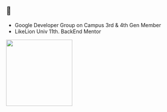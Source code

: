 ## 👾

- Google Developer Group on Campus 3rd & 4th Gen Member
- LikeLion Univ 11th. BackEnd Mentor

<a href="https://github.com/nyungnim"><img align="center" style="height:180px" src="https://github-readme-stats.vercel.app/api/top-langs/?username=nyungnim&layout=compact&theme=nord&hide_border=true" /></a> 
